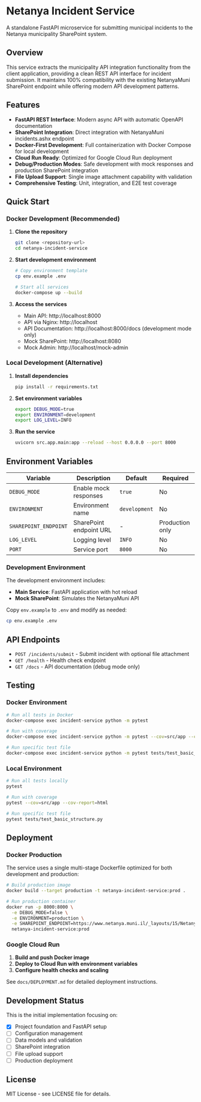 # Netanya Incident Service

A standalone FastAPI microservice for submitting municipal incidents to the Netanya municipality SharePoint system.

## Overview

This service extracts the municipality API integration functionality from the client application, providing a clean REST API interface for incident submission. It maintains 100% compatibility with the existing NetanyaMuni SharePoint endpoint while offering modern API development patterns.

## Features

- **FastAPI REST Interface**: Modern async API with automatic OpenAPI documentation
- **SharePoint Integration**: Direct integration with NetanyaMuni incidents.ashx endpoint
- **Docker-First Development**: Full containerization with Docker Compose for local development
- **Cloud Run Ready**: Optimized for Google Cloud Run deployment
- **Debug/Production Modes**: Safe development with mock responses and production SharePoint integration
- **File Upload Support**: Single image attachment capability with validation
- **Comprehensive Testing**: Unit, integration, and E2E test coverage

## Quick Start

### Docker Development (Recommended)

1. **Clone the repository**
   ```bash
   git clone <repository-url>
   cd netanya-incident-service
   ```

2. **Start development environment**
   ```bash
   # Copy environment template
   cp env.example .env
   
   # Start all services
   docker-compose up --build
   ```

3. **Access the services**
   - Main API: http://localhost:8000
   - API via Nginx: http://localhost
   - API Documentation: http://localhost:8000/docs (development mode only)
   - Mock SharePoint: http://localhost:8080
   - Mock Admin: http://localhost/mock-admin

### Local Development (Alternative)

1. **Install dependencies**
   ```bash
   pip install -r requirements.txt
   ```

2. **Set environment variables**
   ```bash
   export DEBUG_MODE=true
   export ENVIRONMENT=development
   export LOG_LEVEL=INFO
   ```

3. **Run the service**
   ```bash
   uvicorn src.app.main:app --reload --host 0.0.0.0 --port 8000
   ```

## Environment Variables

| Variable | Description | Default | Required |
|----------|-------------|---------|----------|
| `DEBUG_MODE` | Enable mock responses | `true` | No |
| `ENVIRONMENT` | Environment name | `development` | No |
| `SHAREPOINT_ENDPOINT` | SharePoint endpoint URL | - | Production only |
| `LOG_LEVEL` | Logging level | `INFO` | No |
| `PORT` | Service port | `8000` | No |

### Development Environment

The development environment includes:
- **Main Service**: FastAPI application with hot reload
- **Mock SharePoint**: Simulates the NetanyaMuni API

Copy `env.example` to `.env` and modify as needed:
```bash
cp env.example .env
```

## API Endpoints

- `POST /incidents/submit` - Submit incident with optional file attachment
- `GET /health` - Health check endpoint
- `GET /docs` - API documentation (debug mode only)

## Testing

### Docker Environment
```bash
# Run all tests in Docker
docker-compose exec incident-service python -m pytest

# Run with coverage
docker-compose exec incident-service python -m pytest --cov=src/app --cov-report=html

# Run specific test file
docker-compose exec incident-service python -m pytest tests/test_basic_structure.py -v
```

### Local Environment
```bash
# Run all tests locally
pytest

# Run with coverage
pytest --cov=src/app --cov-report=html

# Run specific test file
pytest tests/test_basic_structure.py
```

## Deployment

### Docker Production

The service uses a single multi-stage Dockerfile optimized for both development and production:

```bash
# Build production image
docker build --target production -t netanya-incident-service:prod .

# Run production container
docker run -p 8000:8000 \
  -e DEBUG_MODE=false \
  -e ENVIRONMENT=production \
  -e SHAREPOINT_ENDPOINT=https://www.netanya.muni.il/_layouts/15/NetanyaMuni/incidents.ashx?method=CreateNewIncident \
  netanya-incident-service:prod
```

### Google Cloud Run

1. **Build and push Docker image**
2. **Deploy to Cloud Run with environment variables**
3. **Configure health checks and scaling**

See `docs/DEPLOYMENT.md` for detailed deployment instructions.

## Development Status

This is the initial implementation focusing on:
- [x] Project foundation and FastAPI setup
- [ ] Configuration management
- [ ] Data models and validation
- [ ] SharePoint integration
- [ ] File upload support
- [ ] Production deployment

## License

MIT License - see LICENSE file for details.
